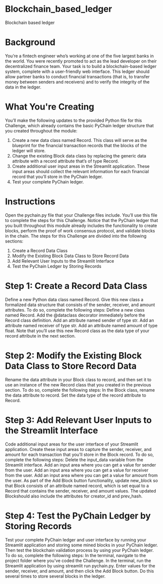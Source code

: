 # Blockchain_based_ledger
Blockchain based ledger

# Background

You’re a fintech engineer who’s working at one of the five largest banks in the world. You were recently promoted to act as the lead developer on their decentralized finance team. Your task is to build a blockchain-based ledger system, complete with a user-friendly web interface. This ledger should allow partner banks to conduct financial transactions (that is, to transfer money between senders and receivers) and to verify the integrity of the data in the ledger.

# What You're Creating

You’ll make the following updates to the provided Python file for this Challenge, which already contains the basic PyChain ledger structure that you created throughout the module:
1. Create a new data class named Record. This class will serve as the blueprint for the financial transaction records that the blocks of the ledger will store.
2. Change the existing Block data class by replacing the generic data attribute with a record attribute that’s of type Record.
3. Create additional user input areas in the Streamlit application. These input areas should collect the relevant information for each financial record that you’ll store in the PyChain ledger.
4. Test your complete PyChain ledger.

# Instructions

Open the pychain.py file that your Challenge files include. You’ll use this file to complete the steps for this Challenge. Notice that the PyChain ledger that you built throughout this module already includes the functionality to create blocks, perform the proof of work consensus protocol, and validate blocks in the chain.
The steps for this Challenge are divided into the following sections:
1. Create a Record Data Class
2. Modify the Existing Block Data Class to Store Record Data
3. Add Relevant User Inputs to the Streamlit Interface
4. Test the PyChain Ledger by Storing Records

# Step 1: Create a Record Data Class

Define a new Python data class named Record. Give this new class a formalized data structure that consists of the sender, receiver, and amount attributes. To do so, complete the following steps:
Define a new class named Record.
Add the @dataclass decorator immediately before the Record class definition.
Add an attribute named sender of type str.
Add an attribute named receiver of type str.
Add an attribute named amount of type float.
Note that you’ll use this new Record class as the data type of your record attribute in the next section.

# Step 2: Modify the Existing Block Data Class to Store Record Data

Rename the data attribute in your Block class to record, and then set it to use an instance of the new Record class that you created in the previous section. To do so, complete the following steps:
In the Block class, rename the data attribute to record.
Set the data type of the record attribute to Record.

# Step 3: Add Relevant User Inputs to the Streamlit Interface

Code additional input areas for the user interface of your Streamlit application. Create these input areas to capture the sender, receiver, and amount for each transaction that you’ll store in the Block record. To do so, complete the following steps:
Delete the input_data variable from the Streamlit interface.
Add an input area where you can get a value for sender from the user.
Add an input area where you can get a value for receiver from the user.
Add an input area where you can get a value for amount from the user.
As part of the Add Block button functionality, update new_block so that Block consists of an attribute named record, which is set equal to a Record that contains the sender, receiver, and amount values. The updated Blockshould also include the attributes for creator_id and prev_hash.

# Step 4: Test the PyChain Ledger by Storing Records

Test your complete PyChain ledger and user interface by running your Streamlit application and storing some mined blocks in your PyChain ledger. Then test the blockchain validation process by using your PyChain ledger. To do so, complete the following steps:
In the terminal, navigate to the project folder where you've coded the Challenge.
In the terminal, run the Streamlit application by using streamlit run pychain.py.
Enter values for the sender, receiver, and amount, and then click the Add Block button. Do this several times to store several blocks in the ledger.


